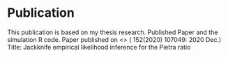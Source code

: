 # Publication
This publication is based on my thesis research.
Published Paper and the simulation R code.
Paper published on <<Computational Statistics and Data Analysis>> ( 152(2020) 107049: 2020 Dec.) Title: Jackknife empirical likelihood inference for the Pietra ratio
